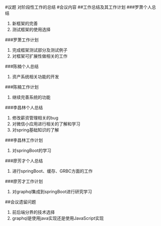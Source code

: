 #议题
对阶段性工作的总结
#会议内容
##工作总结及其工作计划
###罗萧个人总结
1. 新框架的完善
2. 测试框架的使用选择

###罗萧工作计划
1. 完成框架测试部分及测试例子
2. 对框架可扩展性做相关的工作

###陈楠个人总结
1. 资产系统相关功能的开发

###陈楠工作计划
1. 继续完善系统的功能

###李昌林个人总结
1. 修改薪资管理相关的bug
2. 对微信小应用进行相关的了解和学习
3. 对spring基础知识的了解

###李昌林工作计划
1. 对springBoot的学习

###廖芳才个人总结
1. 进行springBoot、缓存、GRBC方面的工作

###廖芳才工作计划
1. 对graphql集成到springBoot进行研究学习

##会议遗留问题
1. 前后端分界的技术选择
2. graphql是使用java实现还是使用JavaScript实现